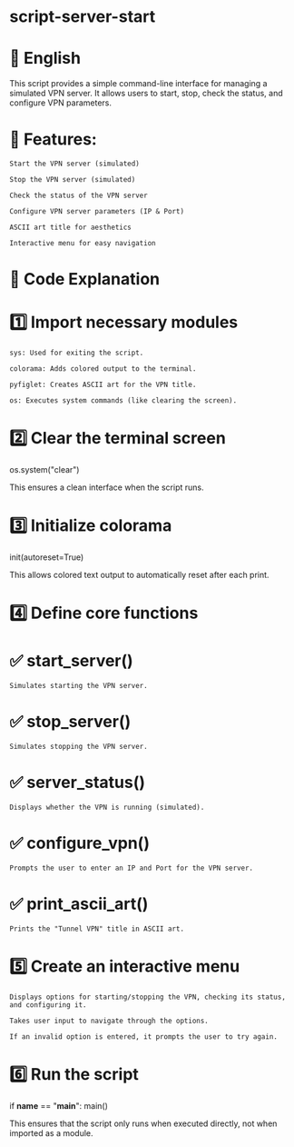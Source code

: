 # script-server-start

# 📌 English

This script provides a simple command-line interface for managing a simulated VPN server. It allows users to start, stop, check the status, and configure VPN parameters.
# 🔧 Features:

    Start the VPN server (simulated)

    Stop the VPN server (simulated)

    Check the status of the VPN server

    Configure VPN server parameters (IP & Port)

    ASCII art title for aesthetics

    Interactive menu for easy navigation

# 📜 Code Explanation
# 1️⃣ Import necessary modules

    sys: Used for exiting the script.

    colorama: Adds colored output to the terminal.

    pyfiglet: Creates ASCII art for the VPN title.

    os: Executes system commands (like clearing the screen).

# 2️⃣ Clear the terminal screen

os.system("clear")

This ensures a clean interface when the script runs.
# 3️⃣ Initialize colorama

init(autoreset=True)

This allows colored text output to automatically reset after each print.
# 4️⃣ Define core functions

# ✅ start_server()

    Simulates starting the VPN server.

# ✅ stop_server()

    Simulates stopping the VPN server.

# ✅ server_status()

    Displays whether the VPN is running (simulated).

# ✅ configure_vpn()

    Prompts the user to enter an IP and Port for the VPN server.

# ✅ print_ascii_art()

    Prints the "Tunnel VPN" title in ASCII art.

# 5️⃣ Create an interactive menu

    Displays options for starting/stopping the VPN, checking its status, and configuring it.

    Takes user input to navigate through the options.

    If an invalid option is entered, it prompts the user to try again.

# 6️⃣ Run the script

if __name__ == "__main__":
    main()

This ensures that the script only runs when executed directly, not when imported as a module.
